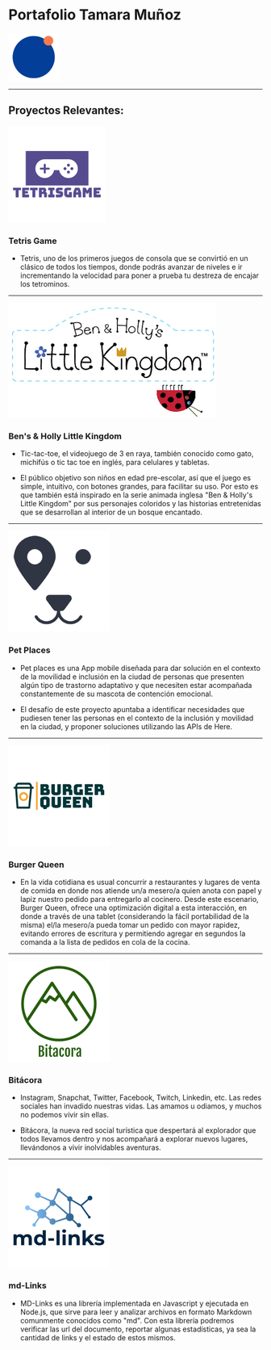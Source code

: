 # Portafolio Tamara Muñoz
![logo](https://github.com/tamaramunoz/Portfolio-react/blob/master/public/logo-portfolio.png?raw=true)


---
## Proyectos Relevantes:

![tetris](https://github.com/tamaramunoz/Tetris-game/blob/master/public/tetris-game-logo.png?raw=true)
### Tetris Game
- Tetris, uno de los primeros juegos de consola que se convirtió en un clásico de todos los tiempos, donde podrás avanzar de niveles e ir incrementando la velocidad para poner a prueba tu destreza de encajar los tetrominos.


---
![tic-tac-toe](https://github.com/tamaramunoz/SCL012-tic-tac-toe/blob/master/assets/1.png?raw=true)
### Ben's & Holly Little Kingdom
- Tic-tac-toe, el videojuego de 3 en raya, también conocido como gato, michifús o tic tac toe en inglés, para celulares y tabletas.

- El público objetivo son niños en edad pre-escolar, así que el juego es simple, intuitivo, con botones grandes, para facilitar su uso. Por esto es que también está inspirado en la serie animada inglesa "Ben & Holly's Little Kingdom" por sus personajes coloridos y las historias entretenidas que se desarrollan al interior de un bosque encantado.


---
![pet-places](https://github.com/tamaramunoz/SCL012-here-app/blob/master/public/pet-places.png?raw=true)
### Pet Places
- Pet places es una App mobile diseñada para dar solución en el contexto de la movilidad e inclusión en la ciudad de personas que presenten algún tipo de trastorno adaptativo y que necesiten estar acompañada constantemente de su mascota de contención emocional.

- El desafío de este proyecto apuntaba a identificar necesidades que pudiesen tener las personas en el contexto de la inclusión y movilidad en la ciudad, y proponer soluciones utilizando las APIs de Here.


---
![burger-queen](https://github.com/tamaramunoz/Portfolio-react/blob/master/src/images/logos/burger-queen.png?raw=true)
### Burger Queen
- En la vida cotidiana es usual concurrir a restaurantes y lugares de venta de comida en donde nos atiende un/a mesero/a quien anota con papel y lapiz nuestro pedido para entregarlo al cocinero. Desde este escenario, Burger Queen, ofrece una optimización digital a esta interacción, en donde a través de una tablet (considerando la fácil portabilidad de la misma) el/la mesero/a pueda tomar un pedido con mayor rapidez, evitando errores de escritura y permitiendo agregar en segundos la comanda a la lista de pedidos en cola de la cocina.


---
![bitacora](https://github.com/tamaramunoz/Portfolio-react/blob/master/src/images/logos/bitacora.png?raw=true)
### Bitácora
- Instagram, Snapchat, Twitter, Facebook, Twitch, Linkedin, etc. Las redes sociales han invadido nuestras vidas. Las amamos u odiamos, y muchos no podemos vivir sin ellas.

- Bitácora, la nueva red social turística que despertará al explorador que todos llevamos dentro y nos acompañará a explorar nuevos lugares, llevándonos a vivir inolvidables aventuras.


---
![md-links](https://github.com/tamaramunoz/Portfolio-react/blob/master/src/images/logos/md-links.png?raw=true)
### md-Links
- MD-Links es una librería implementada en Javascript y ejecutada en Node.js, que sirve para leer y analizar archivos en formato Markdown comunmente conocidos como "md". Con esta librería podremos verificar las url del documento, reportar algunas estadísticas, ya sea la cantidad de links y el estado de estos mismos.
